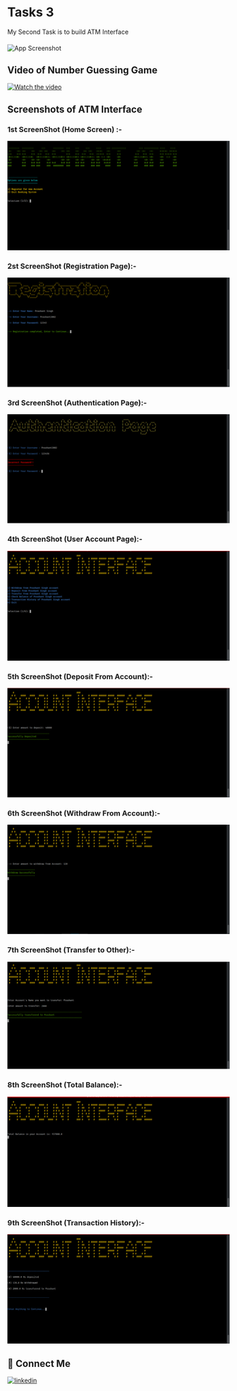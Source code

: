 
# Tasks 3

My Second Task is to build ATM Interface
####
![App Screenshot](http://www.projectcoordinator.net/sites/default/files/newsletter/task-management.png)

## Video of Number Guessing Game

[![Watch the video](https://radartimikaonline.com/wp-content/uploads/2022/07/Manipuri-Viral-Video-Red.jpg)](https://dms.licdn.com/playlist/C4D05AQGXntvZs6Czvw/mp4-720p-30fp-crf28/0/1659900341565?e=1660586400&v=beta&t=hVM4HSaF4Zr-c5x3wObFjyseo25zRBwWOmqWT6froeo)

## Screenshots of ATM Interface

### 1st ScreenShot (Home Screen) :-
![App Screenshot](https://raw.githubusercontent.com/Prashant-ranjan-singh-123/OasisInfobyte_Java_Project/main/Task%203/ScreenShot/Screenshot_20220808_060200.png)

### 2st ScreenShot (Registration Page):-
![App Screenshot](https://raw.githubusercontent.com/Prashant-ranjan-singh-123/OasisInfobyte_Java_Project/main/Task%203/ScreenShot/Screenshot_20220808_060247.png)

### 3rd ScreenShot (Authentication Page):-
![App Screenshot](https://raw.githubusercontent.com/Prashant-ranjan-singh-123/OasisInfobyte_Java_Project/main/Task%203/ScreenShot/Screenshot_20220808_060350.png)

### 4th ScreenShot (User Account Page):-
![App Screenshot](https://raw.githubusercontent.com/Prashant-ranjan-singh-123/OasisInfobyte_Java_Project/main/Task%203/ScreenShot/Screenshot_20220808_060403.png)

### 5th ScreenShot (Deposit From Account):-
![App Screenshot](https://raw.githubusercontent.com/Prashant-ranjan-singh-123/OasisInfobyte_Java_Project/main/Task%203/ScreenShot/Screenshot_20220808_060455.png)

### 6th ScreenShot (Withdraw From Account):-
![App Screenshot](https://raw.githubusercontent.com/Prashant-ranjan-singh-123/OasisInfobyte_Java_Project/main/Task%203/ScreenShot/Screenshot_20220808_060518.png)

### 7th ScreenShot (Transfer to Other):-
![App Screenshot](https://raw.githubusercontent.com/Prashant-ranjan-singh-123/OasisInfobyte_Java_Project/main/Task%203/ScreenShot/Screenshot_20220808_060548.png)

### 8th ScreenShot (Total Balance):-
![App Screenshot](https://raw.githubusercontent.com/Prashant-ranjan-singh-123/OasisInfobyte_Java_Project/main/Task%203/ScreenShot/Screenshot_20220808_060614.png)

### 9th ScreenShot (Transaction History):-
![App Screenshot](https://raw.githubusercontent.com/Prashant-ranjan-singh-123/OasisInfobyte_Java_Project/main/Task%203/ScreenShot/Screenshot_20220808_060632.png)


## 🔗 Connect Me
[![linkedin](https://img.shields.io/badge/linkedin-0A66C2?style=for-the-badge&logo=linkedin&logoColor=white)](https://www.linkedin.com/in/prashant-ranjan-singh-b9b6b9217/)
